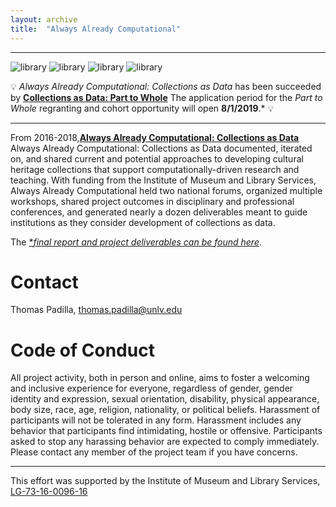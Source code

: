 ```yaml
---
layout: archive
title:  "Always Already Computational"
---
```

---
![library](images/library.png) ![library](images/library.png) ![library](images/library.png) ![library](images/library.png)

💡 *Always Already Computational: Collections as Data* has been succeeded by [**Collections as Data: Part to Whole**](https://collectionsasdata.github.io/part2whole/) The application period for the *Part to Whole* regranting and cohort opportunity will open **8/1/2019**.* 💡 

---

From 2016-2018,[**Always Already Computational: Collections as Data**](https://www.imls.gov/grants/awarded/LG-73-16-0096-16)  Always Already Computational: Collections as Data documented, iterated on, and shared current and potential approaches to developing cultural heritage collections that support computationally-driven research and teaching. With funding from the Institute of Museum and Library Services, Always Already Computational held two national forums, organized multiple workshops, shared project outcomes in disciplinary and professional conferences, and generated nearly a dozen deliverables meant to guide institutions as they consider development of collections as data.

The [**final report and project deliverables can be found here*](https://osf.io/mx6uk/wiki/home/). 
 
# Contact  

Thomas Padilla, <thomas.padilla@unlv.edu>

# Code of Conduct

All project activity, both in person and online, aims to foster a welcoming and inclusive experience for everyone, regardless of gender, gender identity and expression, sexual orientation, disability, physical appearance, body size, race, age, religion, nationality, or political beliefs. Harassment of participants will not be tolerated in any form. Harassment includes any behavior that participants find intimidating, hostile or offensive. Participants asked to stop any harassing behavior are expected to comply immediately. Please contact any member of the project team if you have concerns.


---
This effort was supported by the Institute of Museum and Library Services, [LG-73-16-0096-16](https://www.imls.gov/grants/awarded/LG-73-16-0096-16)  
